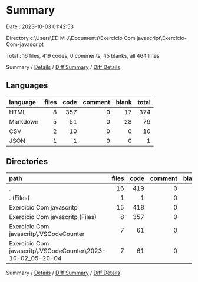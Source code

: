 # Summary

Date : 2023-10-03 01:42:53

Directory c:\\Users\\ED M J\\Documents\\Exercicio Com javascript\\Exercicio-Com-javascript

Total : 16 files,  419 codes, 0 comments, 45 blanks, all 464 lines

Summary / [Details](details.md) / [Diff Summary](diff.md) / [Diff Details](diff-details.md)

## Languages
| language | files | code | comment | blank | total |
| :--- | ---: | ---: | ---: | ---: | ---: |
| HTML | 8 | 357 | 0 | 17 | 374 |
| Markdown | 5 | 51 | 0 | 28 | 79 |
| CSV | 2 | 10 | 0 | 0 | 10 |
| JSON | 1 | 1 | 0 | 0 | 1 |

## Directories
| path | files | code | comment | blank | total |
| :--- | ---: | ---: | ---: | ---: | ---: |
| . | 16 | 419 | 0 | 45 | 464 |
| . (Files) | 1 | 1 | 0 | 2 | 3 |
| Exercicio Com javascritp | 15 | 418 | 0 | 43 | 461 |
| Exercicio Com javascritp (Files) | 8 | 357 | 0 | 17 | 374 |
| Exercicio Com javascritp\\.VSCodeCounter | 7 | 61 | 0 | 26 | 87 |
| Exercicio Com javascritp\\.VSCodeCounter\\2023-10-02_05-20-04 | 7 | 61 | 0 | 26 | 87 |

Summary / [Details](details.md) / [Diff Summary](diff.md) / [Diff Details](diff-details.md)